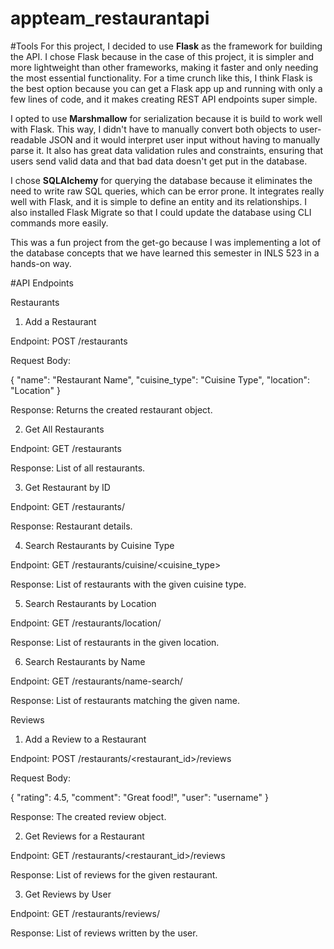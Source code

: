 # appteam_restaurantapi

#Tools
For this project, I decided to use **Flask** as the framework for building the API. I chose Flask because in the case of this project, it is simpler and more lightweight than other frameworks, making it faster and only needing the most essential functionality. For a time crunch like this, I think Flask is the best option because you can get a Flask app up and running with only a few lines of code, and it makes creating REST API endpoints super simple.

I opted to use **Marshmallow** for serialization because it is build to work well with Flask. This way, I didn't have to manually convert both objects to user-readable JSON and it would interpret user input without having to manually parse it. It also has great data validation rules and constraints, ensuring that users send valid data and that bad data doesn't get put in the database.

I chose **SQLAlchemy** for querying the database because it eliminates the need to write raw SQL queries, which can be error prone. It integrates really well with Flask, and it is simple to define an entity and its relationships. I also installed Flask Migrate so that I could update the database using CLI commands more easily.

This was a fun project from the get-go because I was implementing a lot of the database concepts that we have learned this semester in INLS 523 in a hands-on way.

#API Endpoints

Restaurants

1. Add a Restaurant

Endpoint: POST /restaurants

Request Body:

{
  "name": "Restaurant Name",
  "cuisine_type": "Cuisine Type",
  "location": "Location"
}

Response: Returns the created restaurant object.

2. Get All Restaurants

Endpoint: GET /restaurants

Response: List of all restaurants.

3. Get Restaurant by ID

Endpoint: GET /restaurants/<id>

Response: Restaurant details.

4. Search Restaurants by Cuisine Type

Endpoint: GET /restaurants/cuisine/<cuisine_type>

Response: List of restaurants with the given cuisine type.

5. Search Restaurants by Location

Endpoint: GET /restaurants/location/<location>

Response: List of restaurants in the given location.

6. Search Restaurants by Name

Endpoint: GET /restaurants/name-search/<name>

Response: List of restaurants matching the given name.

Reviews

1. Add a Review to a Restaurant

Endpoint: POST /restaurants/<restaurant_id>/reviews

Request Body:

{
  "rating": 4.5,
  "comment": "Great food!",
  "user": "username"
}

Response: The created review object.

2. Get Reviews for a Restaurant

Endpoint: GET /restaurants/<restaurant_id>/reviews

Response: List of reviews for the given restaurant.

3. Get Reviews by User

Endpoint: GET /restaurants/reviews/<user>

Response: List of reviews written by the user.
